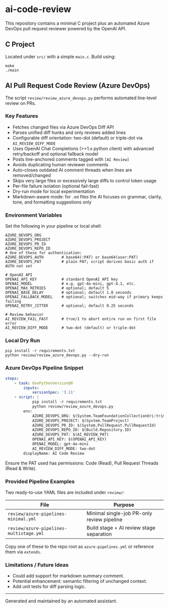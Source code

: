 # ai-code-review

This repository contains a minimal C project plus an automated Azure DevOps pull request reviewer powered by the OpenAI API.

## C Project

Located under `src/` with a simple `main.c`. Build using:
```
make
./main
```

## AI Pull Request Code Review (Azure DevOps)

The script `review/review_azure_devops.py` performs automated line-level review on PRs.

### Key Features
* Fetches changed files via Azure DevOps Diff API
* Parses unified diff hunks and only reviews added lines
* Configurable diff orientation: two-dot (default) or triple-dot via `AI_REVIEW_DIFF_MODE`
* Uses OpenAI Chat Completions (>=1.x python client) with advanced retry/backoff and optional fallback model
* Posts line-anchored comments tagged with `[AI Review]`
* Avoids duplicating human reviewer comments
* Auto-closes outdated AI comment threads when lines are removed/changed
* Skips very large files or excessively large diffs to control token usage
* Per-file failure isolation (optional fail-fast)
* Dry-run mode for local experimentation
* Markdown-aware mode: for `.md` files the AI focuses on grammar, clarity, tone, and formatting suggestions only

### Environment Variables
Set the following in your pipeline or local shell:
```
AZURE_DEVOPS_ORG
AZURE_DEVOPS_PROJECT
AZURE_DEVOPS_PR_ID
AZURE_DEVOPS_REPO_ID
# One of these for authentication:
AZURE_DEVOPS_AUTH        # base64(:PAT) or base64(user:PAT)
AZURE_DEVOPS_PAT         # plain PAT; script derives basic auth if AUTH not set

# OpenAI API
OPENAI_API_KEY           # standard OpenAI API key
OPENAI_MODEL             # e.g. gpt-4o-mini, gpt-4.1, etc.
OPENAI_MAX_RETRIES       # optional; default 5
OPENAI_BASE_DELAY        # optional; default 1.0 seconds
OPENAI_FALLBACK_MODEL    # optional; switches mid-way if primary keeps failing
OPENAI_RETRY_JITTER      # optional; default 0.25 seconds

# Review behavior
AI_REVIEW_FAIL_FAST      # true/1 to abort entire run on first file error
AI_REVIEW_DIFF_MODE      # two-dot (default) or triple-dot
```

### Local Dry Run
```
pip install -r requirements.txt
python review/review_azure_devops.py --dry-run
```

### Azure DevOps Pipeline Snippet
```yaml
steps:
	- task: UsePythonVersion@0
		inputs:
			versionSpec: '3.11'
	- script: |
			pip install -r requirements.txt
			python review/review_azure_devops.py
		env:
			AZURE_DEVOPS_ORG: $(System.TeamFoundationCollectionUri:trimEnd('/').split('/')[3])
			AZURE_DEVOPS_PROJECT: $(System.TeamProject)
			AZURE_DEVOPS_PR_ID: $(System.PullRequest.PullRequestId)
			AZURE_DEVOPS_REPO_ID: $(Build.Repository.ID)
			AZURE_DEVOPS_PAT: $(AI_REVIEW_PAT)
			OPENAI_API_KEY: $(OPENAI_API_KEY)
			OPENAI_MODEL: gpt-4o-mini
			AI_REVIEW_DIFF_MODE: two-dot
		displayName: AI Code Review
```

Ensure the PAT used has permissions: Code (Read), Pull Request Threads (Read & Write).

### Provided Pipeline Examples
Two ready-to-use YAML files are included under `review/`:

| File | Purpose |
|------|---------|
| `review/azure-pipelines-minimal.yml` | Minimal single-job PR-only review pipeline |
| `review/azure-pipelines-multistage.yml` | Build stage + AI review stage separation |

Copy one of these to the repo root as `azure-pipelines.yml` or reference them via `extends`.

### Limitations / Future Ideas
* Could add support for markdown summary comment.
* Potential enhancement: semantic filtering of unchanged context.
* Add unit tests for diff parsing logic.

---
Generated and maintained by an automated assistant.